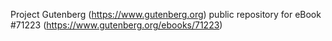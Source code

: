 Project Gutenberg (https://www.gutenberg.org) public repository for
eBook #71223 (https://www.gutenberg.org/ebooks/71223)
